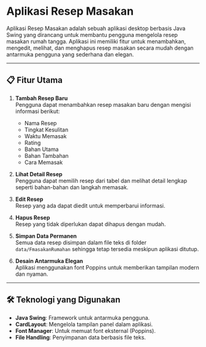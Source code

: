 # Aplikasi Resep Masakan

Aplikasi Resep Masakan adalah sebuah aplikasi desktop berbasis Java Swing yang dirancang untuk membantu pengguna mengelola resep masakan rumah tangga. Aplikasi ini memiliki fitur untuk menambahkan, mengedit, melihat, dan menghapus resep masakan secara mudah dengan antarmuka pengguna yang sederhana dan elegan.

---

## 📋 Fitur Utama
1. **Tambah Resep Baru**  
   Pengguna dapat menambahkan resep masakan baru dengan mengisi informasi berikut:
   - Nama Resep
   - Tingkat Kesulitan
   - Waktu Memasak
   - Rating
   - Bahan Utama
   - Bahan Tambahan
   - Cara Memasak

2. **Lihat Detail Resep**  
   Pengguna dapat memilih resep dari tabel dan melihat detail lengkap seperti bahan-bahan dan langkah memasak.

3. **Edit Resep**  
   Resep yang ada dapat diedit untuk memperbarui informasi.

4. **Hapus Resep**  
   Resep yang tidak diperlukan dapat dihapus dengan mudah.

5. **Simpan Data Permanen**  
   Semua data resep disimpan dalam file teks di folder `data/FmasakanRumahan` sehingga tetap tersedia meskipun aplikasi ditutup.

6. **Desain Antarmuka Elegan**  
   Aplikasi menggunakan font Poppins untuk memberikan tampilan modern dan nyaman.

---

## 🛠️ Teknologi yang Digunakan
- **Java Swing**: Framework untuk antarmuka pengguna.
- **CardLayout**: Mengelola tampilan panel dalam aplikasi.
- **Font Manager**: Untuk memuat font eksternal (Poppins).
- **File Handling**: Penyimpanan data berbasis file teks.

